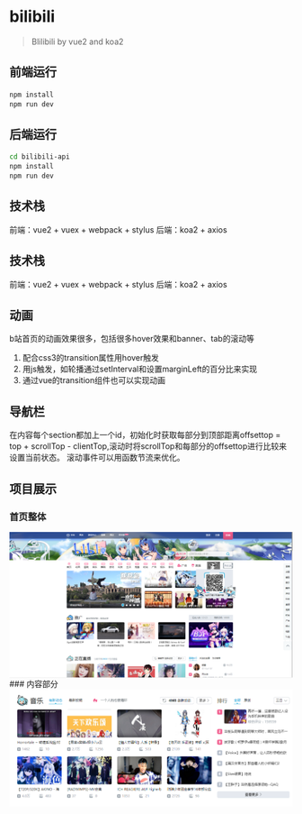 # bilibili

> Blilibili by vue2 and koa2

## 前端运行

``` bash
npm install
npm run dev
```

## 后端运行

``` bash
cd bilibili-api
npm install
npm run dev
```

## 技术栈
前端：vue2 + vuex + webpack + stylus
后端：koa2 + axios

## 技术栈
前端：vue2 + vuex + webpack + stylus
后端：koa2 + axios

## 动画
b站首页的动画效果很多，包括很多hover效果和banner、tab的滚动等
1. 配合css3的transition属性用hover触发
2. 用js触发，如轮播通过setInterval和设置marginLeft的百分比来实现
3. 通过vue的transition组件也可以实现动画

## 导航栏
在内容每个section都加上一个id，初始化时获取每部分到顶部距离offsettop = top + scrollTop - clientTop,滚动时将scrollTop和每部分的offsettop进行比较来设置当前状态。
滚动事件可以用函数节流来优化。

## 项目展示
### 首页整体
 <img src="./src/assets/images/show.png" align=center />
### 内容部分
 <img src="./src/assets/images/music.png" align=center />
